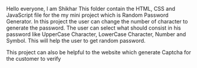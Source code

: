 Hello everyone, I am Shikhar
This folder contain the HTML, CSS and JavaScript file for the my mini project which is Random Password Generator.
In this project the user can change the number of character to generate the password.
The user can select what should consist in his password like UpperCase Character, LowerCase Character, Number and Symbol.
This will help the user to get random password.

This project can also be helpful to the website which generate Captcha for the customer to verify
